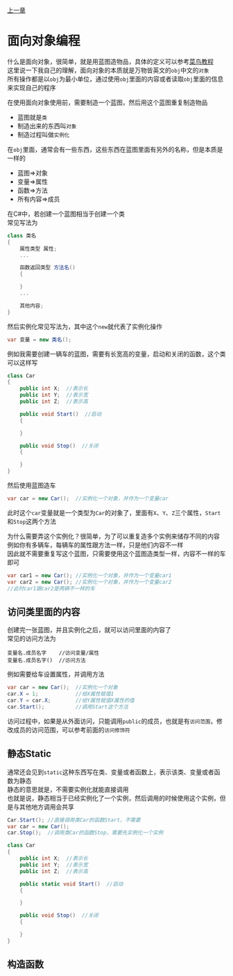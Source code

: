 [上一章](./page6.md)

# 面向对象编程

什么是面向对象，很简单，就是用蓝图造物品，具体的定义可以参考[菜鸟教程](https://www.runoob.com/cplusplus/cpp-classes-objects.html)  
这里说一下我自己的理解，面向对象的本质就是万物皆英文的`obj`中文的`对象`  
所有操作都是以`obj`为最小单位，通过使用`obj`里面的内容或者读取`obj`里面的信息来实现自己的程序  

在使用面向对象使用前，需要制造一个蓝图，然后用这个蓝图重复制造物品  
- 蓝图就是`类`
- 制造出来的东西叫`对象`
- 制造过程叫做`实例化`

在`obj`里面，通常会有一些东西，这些东西在蓝图里面有另外的名称，但是本质是一样的  
- 蓝图=>对象
- 变量=>属性
- 函数=>方法
- 所有内容=>成员

在C#中，若创建一个蓝图相当于创建一个类  
常见写法为
```C#
class 类名
{
    属性类型 属性;
    ...

    函数返回类型 方法名()
    {

    }
    ...

    其他内容;
}
```
然后实例化常见写法为，其中这个`new`就代表了实例化操作
```C#
var 变量 = new 类名();
```

例如我需要创建一辆车的蓝图，需要有长宽高的变量，启动和关闭的函数，这个类可以这样写
```C#
class Car
{
    public int X;  //表示长
    public int Y;  //表示宽
    public int Z;  //表示高

    public void Start()  //启动
    {

    }

    public void Stop()  //关闭
    {

    }
}
```
然后使用蓝图造车
```C#
var car = new Car();  //实例化一个对象，并作为一个变量car
```
此时这个`car`变量就是一个类型为`Car`的对象了，里面有`X`、`Y`、`Z`三个属性，`Start`和`Stop`这两个方法

为什么需要弄这个实例化？很简单，为了可以重复造多个实例来储存不同的内容  
例如你有多辆车，每辆车的属性跟方法一样，只是他们内容不一样  
因此就不需要重复写这个蓝图，只需要使用这个蓝图造类型一样，内容不一样的车即可  
```C#
var car1 = new Car(); //实例化一个对象，并作为一个变量car1
var car2 = new Car(); //实例化一个对象，并作为一个变量car2
//此时car1跟car2是两辆不一样的车
```

## 访问类里面的内容

创建完一张蓝图，并且实例化之后，就可以访问里面的内容了  
常见的访问方法为
```
变量名.成员名字    //访问变量/属性
变量名.成员名字()  //访问方法
```

例如需要给车设置属性，并调用方法
```C#
var car = new Car();  //实例化一个对象
car.X = 1;            //给X属性赋值1
car.Y = car.X;        //给Y属性赋值X属性的值
car.Start();          //调用Start这个方法
```

访问过程中，如果是从外面访问，只能调用`public`的成员，也就是有`访问范围`，修改成员的访问范围，可以参考前面的`访问修饰符`  

## 静态Static

通常还会见到`static`这种东西写在类、变量或者函数上，表示该类、变量或者函数为静态  
静态的意思就是，不需要实例化就能直接调用  
也就是说，静态相当于已经实例化了一个实例，然后调用的时候使用这个实例，但是与其他地方调用会共享  

```C#
Car.Start(); //直接调用类Car的函数Start，不需要
var car = new Car();
car.Stop();  //调用类Car的函数Stop，需要先实例化一个实例  

class Car
{
    public int X;  //表示长
    public int Y;  //表示宽
    public int Z;  //表示高

    public static void Start()  //启动
    {

    }

    public void Stop()  //关闭
    {

    }
}
```

## 构造函数





